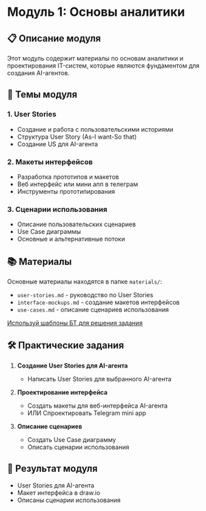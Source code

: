 # Модуль 1: Основы аналитики

## 📋 Описание модуля

Этот модуль содержит материалы по основам аналитики и проектирования IT-систем, которые являются фундаментом для создания AI-агентов.

## 🎯 Темы модуля

### 1. User Stories
- Создание и работа с пользовательскими историями
- Структура User Story (As-I want-So that)
- Создание US для AI-агента

### 2. Макеты интерфейсов
- Разработка прототипов и макетов
- Веб интерфейс или мини апп в телеграм
- Инструменты прототипирования


### 3. Сценарии использования
- Описание пользовательских сценариев
- Use Case диаграммы
- Основные и альтернативные потоки

## 📚 Материалы

Основные материалы находятся в папке `materials/`:
- `user-stories.md` - руководство по User Stories
- `interface-mockups.md` - создание макетов интерфейсов
- `use-cases.md` - описание сценариев использования

[Используй шаблоны БТ для решения задания](../materials/Шаблон%20БТ.pdf)

## 🛠 Практические задания

1. **Создание User Stories для AI-агента**
   - Написать User Stories для выбранного AI-агента

2. **Проектирование интерфейса**
   - Создать макеты для веб-интерфейса AI-агента
   - ИЛИ Спроектировать Telegram mini app

3. **Описание сценариев**
   - Создать Use Case диаграмму
   - Описать сценарии использования

## 🎯 Результат модуля

- User Stories для AI-агента
- Макет интерфейса в draw.io
- Описаны сценарии использования 